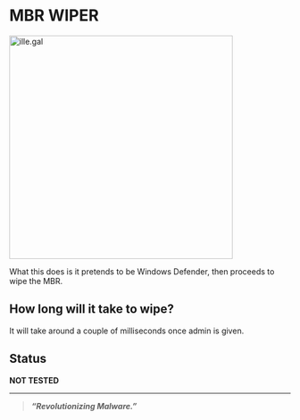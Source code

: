 # MBR WIPER

<img src="https://files.catbox.moe/als1v7.png" alt="ille.gal" width="400">

What this does is it pretends to be Windows Defender, then proceeds to wipe the MBR.

## How long will it take to wipe?

It will take around a couple of milliseconds once admin is given.

## Status

**NOT TESTED**

---

>  **_“Revolutionizing Malware.”_**
